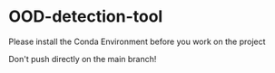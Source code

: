 # OOD-detection-tool

Please install the Conda Environment before you work on the project


Don't push directly on the main branch!
